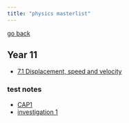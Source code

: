 ```yaml
---
title: "physics masterlist"
---
```

[go back](notes/archive/notes.md)

## Year 11
- [7.1 Displacement, speed and velocity](notes/archive/AE1/physics/pearson/7.1.md)
### test notes
- [CAP1](notes/archive/AE1/physics/testnotes/CAP1.md)
- [investigation 1](notes/archive/AE1/physics/INVESTIGATION1.md)